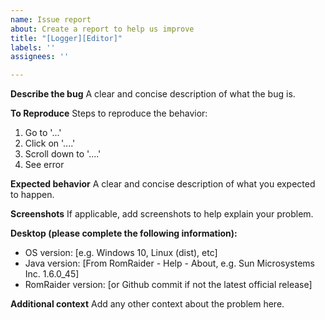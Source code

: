 ```yaml
---
name: Issue report
about: Create a report to help us improve
title: "[Logger][Editor]"
labels: ''
assignees: ''

---
```


**Describe the bug**
A clear and concise description of what the bug is.

**To Reproduce**
Steps to reproduce the behavior:
1. Go to '...'
2. Click on '....'
3. Scroll down to '....'
4. See error

**Expected behavior**
A clear and concise description of what you expected to happen.

**Screenshots**
If applicable, add screenshots to help explain your problem.

**Desktop (please complete the following information):**
 - OS version: [e.g. Windows 10, Linux (dist), etc]
 - Java version: [From RomRaider - Help - About, e.g. Sun Microsystems Inc. 1.6.0_45]
 - RomRaider version: [or Github commit if not the latest official release] 

**Additional context**
Add any other context about the problem here.
